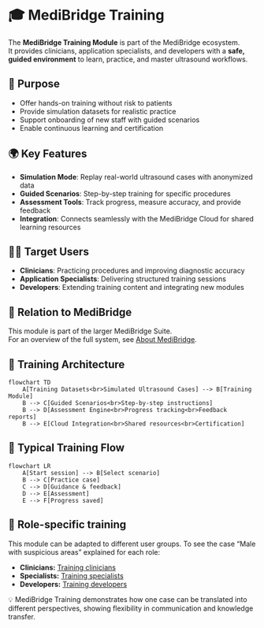 # 🎓 MediBridge Training

The **MediBridge Training Module** is part of the MediBridge ecosystem.  
It provides clinicians, application specialists, and developers with a **safe, guided environment** to learn, practice, and master ultrasound workflows.

## 🎯 Purpose
- Offer hands-on training without risk to patients  
- Provide simulation datasets for realistic practice  
- Support onboarding of new staff with guided scenarios  
- Enable continuous learning and certification  

## 🌍 Key Features
- **Simulation Mode**: Replay real-world ultrasound cases with anonymized data  
- **Guided Scenarios**: Step-by-step training for specific procedures  
- **Assessment Tools**: Track progress, measure accuracy, and provide feedback  
- **Integration**: Connects seamlessly with the MediBridge Cloud for shared learning resources  

## 👩‍⚕️ Target Users
- **Clinicians**: Practicing procedures and improving diagnostic accuracy  
- **Application Specialists**: Delivering structured training sessions  
- **Developers**: Extending training content and integrating new modules  

## 🔗 Relation to MediBridge
This module is part of the larger MediBridge Suite.  
For an overview of the full system, see [About MediBridge](https://github.com/BridgingKnowledge/Medibridge-Ultrasound-Suite).

## 🏥 Training Architecture
```mermaid
flowchart TD
    A[Training Datasets<br>Simulated Ultrasound Cases] --> B[Training Module]
    B --> C[Guided Scenarios<br>Step-by-step instructions]
    B --> D[Assessment Engine<br>Progress tracking<br>Feedback reports]
    B --> E[Cloud Integration<br>Shared resources<br>Certification]
```
## 🔄 Typical Training Flow
```mermaid
flowchart LR
    A[Start session] --> B[Select scenario]
    B --> C[Practice case]
    C --> D[Guidance & feedback]
    D --> E[Assessment]
    E --> F[Progress saved]

```

## 🔗 Role-specific training

This module can be adapted to different user groups. To see the case “Male with suspicious areas” explained for each role:

- **Clinicians:** [Training clinicians](https://github.com/BridgingKnowledge/medibridge-training-clinicians)
- **Specialists:** [Training specialists](https://github.com/BridgingKnowledge/medibridge-training-specialists)
- **Developers:** [Training developers](https://github.com/BridgingKnowledge/medibridge-training-developers)



💡 MediBridge Training demonstrates how one case can be translated into different perspectives, showing flexibility in communication and knowledge transfer.
